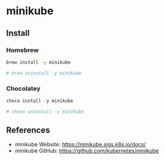 # minikube

## Install

### Homebrew

```sh
brew install -y minikube

# brew uninstall -y minikube
```

### Chocolatey

```ps1
choco install -y minikube

# choco uninstall -y minikube
```

## References

- minikube Website: <https://minikube.sigs.k8s.io/docs/>
- minikube GitHub: <https://github.com/kubernetes/minikube>

